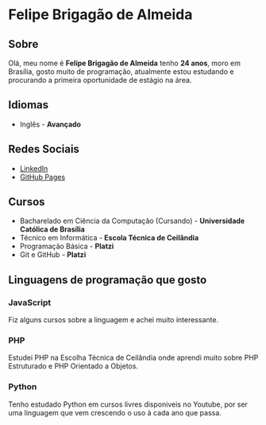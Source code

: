 # Felipe Brigagão de Almeida

## Sobre

Olá, meu nome é **Felipe Brigagão de Almeida** tenho **24 anos**, moro em Brasília, gosto muito de programação, atualmente estou estudando e procurando a primeira oportunidade de estágio na área.

## Idiomas

- Inglês - **Avançado**

## Redes Sociais

- [LinkedIn](www.linkedin.com/in/felipe-brigagão-de-almeida)
- [GitHub Pages](https://felipeb0427.github.io/FelipeB.github.io/)

## Cursos

- Bacharelado em Ciência da Computação (Cursando) - **Universidade Católica de Brasília**
- Técnico em Informática - **Escola Técnica de Ceilândia**
- Programação Básica - **Platzi**
- Git e GitHub - **Platzi**

## Linguagens de programação que gosto

### JavaScript

Fiz alguns cursos sobre a linguagem e achei muito interessante.

### PHP

Estudei PHP na Escolha Técnica de Ceilândia onde aprendi muito sobre PHP Estruturado e PHP Orientado a Objetos.

### Python

Tenho estudado Python em cursos livres disponiveis no Youtube, por ser uma linguagem que vem crescendo o uso à cada ano que passa.